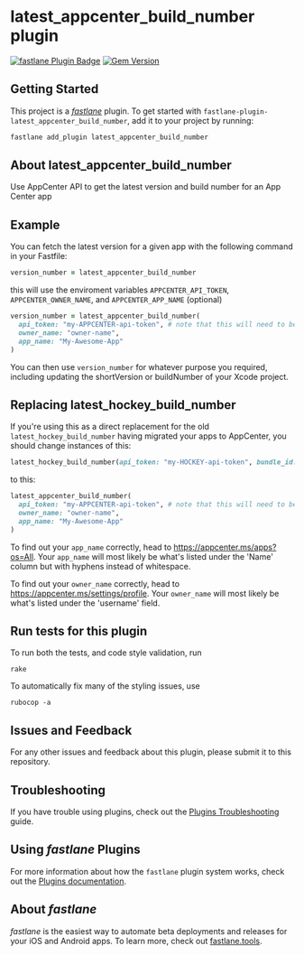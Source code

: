 # latest_appcenter_build_number plugin

[![fastlane Plugin Badge](https://rawcdn.githack.com/fastlane/fastlane/master/fastlane/assets/plugin-badge.svg)](https://rubygems.org/gems/fastlane-plugin-latest_appcenter_build_number)
[![Gem Version](https://badge.fury.io/rb/fastlane-plugin-latest_appcenter_build_number.svg)](https://badge.fury.io/rb/fastlane-plugin-latest_appcenter_build_number)

## Getting Started

This project is a [_fastlane_](https://github.com/fastlane/fastlane) plugin. To get started with `fastlane-plugin-latest_appcenter_build_number`, add it to your project by running:

```bash
fastlane add_plugin latest_appcenter_build_number
```

## About latest_appcenter_build_number

Use AppCenter API to get the latest version and build number for an App Center app

## Example

You can fetch the latest version for a given app with the following command in your Fastfile:

```ruby
version_number = latest_appcenter_build_number
```
this will use the enviroment variables `APPCENTER_API_TOKEN`, `APPCENTER_OWNER_NAME`, and `APPCENTER_APP_NAME` (optional)

```ruby
version_number = latest_appcenter_build_number(
  api_token: "my-APPCENTER-api-token", # note that this will need to be generated from here: https://appcenter.ms/settings/apitokens
  owner_name: "owner-name",
  app_name: "My-Awesome-App"
)
```
You can then use `version_number` for whatever purpose you required, including updating the shortVersion or buildNumber of your Xcode project.

## Replacing latest_hockey_build_number

If you're using this as a direct replacement for the old `latest_hockey_build_number` having migrated your apps to AppCenter, you should change instances of this:
```ruby
latest_hockey_build_number(api_token: "my-HOCKEY-api-token", bundle_id: "com.example.my-awesome-app")
```
to this:
```ruby
latest_appcenter_build_number(
  api_token: "my-APPCENTER-api-token", # note that this will need to be generated from here: https://appcenter.ms/settings/apitokens
  owner_name: "owner-name",
  app_name: "My-Awesome-App"
)
```
To find out your `app_name` correctly, head to https://appcenter.ms/apps?os=All. Your `app_name` will most likely be what's listed under the 'Name' column but with hyphens instead of whitespace.

To find out your `owner_name` correctly, head to https://appcenter.ms/settings/profile. Your `owner_name` will most likely be what's listed under the 'username' field.

## Run tests for this plugin

To run both the tests, and code style validation, run

```
rake
```

To automatically fix many of the styling issues, use
```
rubocop -a
```

## Issues and Feedback

For any other issues and feedback about this plugin, please submit it to this repository.

## Troubleshooting

If you have trouble using plugins, check out the [Plugins Troubleshooting](https://docs.fastlane.tools/plugins/plugins-troubleshooting/) guide.

## Using _fastlane_ Plugins

For more information about how the `fastlane` plugin system works, check out the [Plugins documentation](https://docs.fastlane.tools/plugins/create-plugin/).

## About _fastlane_

_fastlane_ is the easiest way to automate beta deployments and releases for your iOS and Android apps. To learn more, check out [fastlane.tools](https://fastlane.tools).
